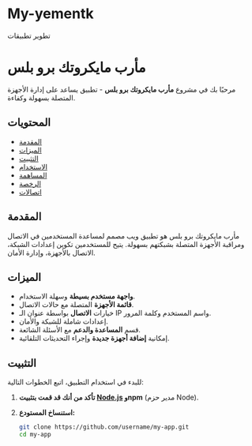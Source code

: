 # My-yementk
تطوير تطبيقات

# مأرب مايكروتك برو بلس

مرحبًا بك في مشروع **مأرب مايكروتك برو بلس** - تطبيق يساعد على إدارة الأجهزة المتصلة بسهولة وكفاءة.

## المحتويات
- [المقدمة](#المقدمة)
- [الميزات](#الميزات)
- [التثبيت](#التثبيت)
- [الاستخدام](#الاستخدام)
- [المساهمة](#المساهمة)
- [الرخصة](#الرخصة)
- [اتصالات](#اتصالات)

## المقدمة
مأرب مايكروتك برو بلس هو تطبيق ويب مصمم لمساعدة المستخدمين في الاتصال ومراقبة الأجهزة المتصلة بشبكتهم بسهولة. يتيح للمستخدمين تكوين إعدادات الشبكة، الاتصال بالأجهزة، وإدارة الأمان.

## الميزات
- **واجهة مستخدم بسيطة** وسهلة الاستخدام.
- **قائمة الأجهزة** المتصلة مع حالات الاتصال.
- خيارات **الاتصال** بواسطة عنوان الـ IP واسم المستخدم وكلمة المرور.
- إعدادات شاملة للشبكة والأمان.
- قسم **المساعدة والدعم** مع الأسئلة الشائعة.
- إمكانية **إضافة أجهزة جديدة** وإجراء التحديثات التلقائية.

## التثبيت
للبدء في استخدام التطبيق، اتبع الخطوات التالية:

1. **تأكد من أنك قد قمت بتثبيت [Node.js](https://nodejs.org/) وnpm** (مدير حزم Node).
   
2. **استنساخ المستودع:**
   ```bash
   git clone https://github.com/username/my-app.git
   cd my-app
